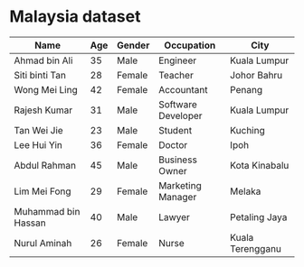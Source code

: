 # Malaysia dataset

| Name           | Age | Gender | Occupation       | City       |
|----------------|-----|--------|------------------|------------|
| Ahmad bin Ali  | 35  | Male   | Engineer         | Kuala Lumpur |
| Siti binti Tan | 28  | Female | Teacher          | Johor Bahru |
| Wong Mei Ling  | 42  | Female | Accountant       | Penang     |
| Rajesh Kumar   | 31  | Male   | Software Developer | Kuala Lumpur |
| Tan Wei Jie    | 23  | Male   | Student          | Kuching    |
| Lee Hui Yin    | 36  | Female | Doctor           | Ipoh       |
| Abdul Rahman   | 45  | Male   | Business Owner   | Kota Kinabalu |
| Lim Mei Fong   | 29  | Female | Marketing Manager | Melaka    |
| Muhammad bin Hassan | 40 | Male | Lawyer         | Petaling Jaya |
| Nurul Aminah   | 26  | Female | Nurse            | Kuala Terengganu |
